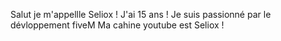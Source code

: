 Salut je m'appellle Seliox !
J'ai 15 ans !
Je suis passionné par le dévloppement fiveM
Ma cahine youtube est Seliox !

